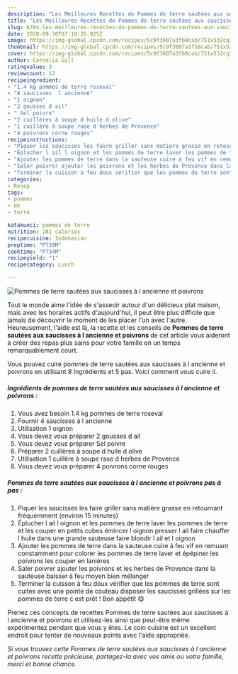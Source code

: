 ```yaml
---
description: "Les Meilleures Recettes de Pommes de terre sautées aux saucisses à l ancienne et poivrons"
title: "Les Meilleures Recettes de Pommes de terre sautées aux saucisses à l ancienne et poivrons"
slug: 6704-les-meilleures-recettes-de-pommes-de-terre-sautees-aux-saucisses-a-l-ancienne-et-poivrons
date: 2020-09-30T07:10:35.925Z
image: https://img-global.cpcdn.com/recipes/5c9f3607a3fb8cab/751x532cq70/pommes-de-terre-sautees-aux-saucisses-a-l-ancienne-et-poivrons-photo-principale-de-la-recette.jpg
thumbnail: https://img-global.cpcdn.com/recipes/5c9f3607a3fb8cab/751x532cq70/pommes-de-terre-sautees-aux-saucisses-a-l-ancienne-et-poivrons-photo-principale-de-la-recette.jpg
cover: https://img-global.cpcdn.com/recipes/5c9f3607a3fb8cab/751x532cq70/pommes-de-terre-sautees-aux-saucisses-a-l-ancienne-et-poivrons-photo-principale-de-la-recette.jpg
author: Cornelia Gill
ratingvalue: 3
reviewcount: 12
recipeingredient:
- "1.4 kg pommes de terre roseval"
- "4 saucisses  l ancienne"
- "1 oignon"
- "2 gousses d ail"
- " Sel poivre"
- "2 cuillères à soupe d huile d olive"
- "1 cuillère à soupe rase d herbes de Provence"
- "4 poivrons corne rouges"
recipeinstructions:
- "Piquer les saucisses les faire griller sans matière grasse en retournant fréquemment (environ 15 minutes)"
- "Éplucher l ail l oignon et les pommes de terre laver les pommes de terre et les couper en petits cubes émincer l oignon presser l ail faire chauffer l huile dans une grande sauteuse faire blondir l ail et l oignon"
- "Ajouter les pommes de terre dans la sauteuse cuire à feu vif en remuant constamment pour colorer les pommes de terre laver et épépiner les poivrons les couper en lanières"
- "Saler poivrer ajouter les poivrons et les herbes de Provence dans la sauteuse baisser à feu moyen bien mélanger"
- "Terminer la cuisson à feu doux vérifier que les pommes de terre sont cuites avec une pointe de couteau disposer les saucisses grillées sur les pommes de terre c est prêt ! Bon appétit 😋"
categories:
- Resep
tags:
- pommes
- de
- terre

katakunci: pommes de terre 
nutrition: 281 calories
recipecuisine: Indonesian
preptime: "PT39M"
cooktime: "PT34M"
recipeyield: "1"
recipecategory: Lunch

---
```



![Pommes de terre sautées aux saucisses à l ancienne et poivrons](https://img-global.cpcdn.com/recipes/5c9f3607a3fb8cab/751x532cq70/pommes-de-terre-sautees-aux-saucisses-a-l-ancienne-et-poivrons-photo-principale-de-la-recette.jpg)

Tout le monde aime l'idée de s'asseoir autour d'un délicieux plat maison, mais avec les horaires actifs d'aujourd'hui, il peut être plus difficile que jamais de découvrir le moment de les placer l'un avec l'autre. Heureusement, l'aide est là, la recette et les conseils de <strong> Pommes de terre sautées aux saucisses à l ancienne et poivrons </strong> de cet article vous aideront à créer des repas plus sains pour votre famille en un temps remarquablement court.

<!--inarticleads1-->

Vous pouvez cuire pommes de terre sautées aux saucisses à l ancienne et poivrons en utilisant 8 Ingrédients et 5 pas. Voici comment vous cuire il.

##### Ingrédients de pommes de terre sautées aux saucisses à l ancienne et poivrons :

1. Vous avez besoin 1.4 kg pommes de terre roseval
1. Fournir 4 saucisses à l ancienne
1. Utilisation 1 oignon
1. Vous devez vous préparer 2 gousses d ail
1. Vous devez vous préparer  Sel poivre
1. Préparer 2 cuillères à soupe d huile d olive
1. Utilisation 1 cuillère à soupe rase d herbes de Provence
1. Vous devez vous préparer 4 poivrons corne rouges




<!--inarticleads2-->

##### Pommes de terre sautées aux saucisses à l ancienne et poivrons pas à pas :

1. Piquer les saucisses les faire griller sans matière grasse en retournant fréquemment (environ 15 minutes)
1. Éplucher l ail l oignon et les pommes de terre laver les pommes de terre et les couper en petits cubes émincer l oignon presser l ail faire chauffer l huile dans une grande sauteuse faire blondir l ail et l oignon
1. Ajouter les pommes de terre dans la sauteuse cuire à feu vif en remuant constamment pour colorer les pommes de terre laver et épépiner les poivrons les couper en lanières
1. Saler poivrer ajouter les poivrons et les herbes de Provence dans la sauteuse baisser à feu moyen bien mélanger
1. Terminer la cuisson à feu doux vérifier que les pommes de terre sont cuites avec une pointe de couteau disposer les saucisses grillées sur les pommes de terre c est prêt ! Bon appétit 😋




<!--inarticleads1-->

<p>
Prenez ces concepts de recettes Pommes de terre sautées aux saucisses à l ancienne et poivrons et utilisez-les ainsi que peut-être même expérimentez pendant que vous y êtes. Le coin cuisine est un excellent endroit pour tenter de nouveaux points avec l'aide appropriée.
</p>

<p>
<i>Si vous trouvez cette Pommes de terre sautées aux saucisses à l ancienne et poivrons recette précieuse, partagez-la avec vos amis ou votre famille, merci et bonne chance.</i>
</p>
